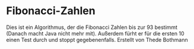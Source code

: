 # Fibonacci-Zahlen
Dies ist ein Algorithmus, der die Fibonacci Zahlen bis zur 93 bestimmt (Danach macht Java nicht mehr mit). Außerdem fürht er für die ersten 10 einen Test durch und stoppt gegebenenfalls.
Erstellt von Thede Bothmann
